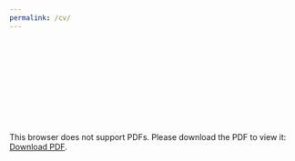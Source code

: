 ```yaml
---
permalink: /cv/
---
```

<object data="https://tatumdmortimer.github.io/assets/pdfs/2020-08_cv.pdf)" type="application/pdf" width="750px" height="750px">
    <embed src="https://tatumdmortimer.github.io/assets/pdfs/2020-08_cv.pdf" type="application/pdf">
        <p>This browser does not support PDFs. Please download the PDF to view it: <a href="https://tatumdmortimer.github.io/assets/pdfs/2020-08_cv.pdf)">Download PDF</a>.</p>
    </embed>
</object>
